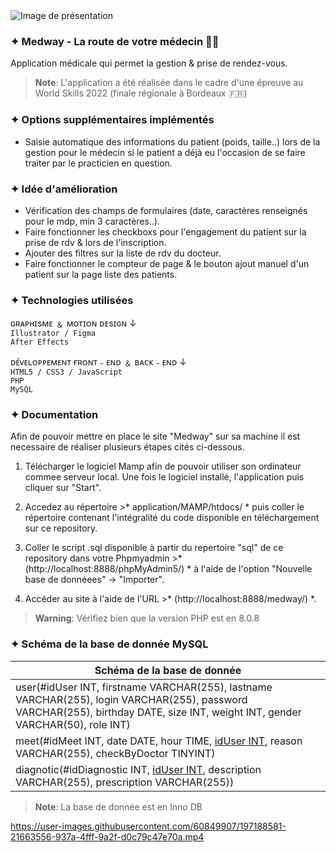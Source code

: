 <img src="https://zupimages.net/up/22/39/wybl.png" alt="Image de présentation" />

### ✦ Medway - La route de votre médecin 👨‍⚕️

Application médicale qui permet la gestion & prise de rendez-vous.

> **Note**:
L'application a été réalisée dans le cadre d'une épreuve au World Skills 2022 (finale régionale à Bordeaux 🇫🇷)

### ✦ Options supplémentaires implémentés

- Saisie automatique des informations du patient (poids, taille..) lors de la gestion pour le médecin si le patient a déjà eu l'occasion de se faire traiter par le practicien en question.

### ✦ Idée d'amélioration

- Vérification des champs de formulaires (date, caractères renseignés pour le mdp, min 3 caractères..).
- Faire fonctionner les checkboxs pour l'engagement du patient sur la prise de rdv & lors de l'inscription.
- Ajouter des filtres sur la liste de rdv du docteur.
- Faire fonctionner le compteur de page & le bouton ajout manuel d'un patient sur la page liste des patients.

### ✦ Technologies utilisées

ɢʀᴀᴘʜɪsᴍᴇ ﹠ ᴍᴏᴛɪᴏɴ ᴅᴇsɪɢɴ ↓<br/>
`Illustrator / Figma`<br/>
`After Effects`<br/>

ᴅᴇ́ᴠᴇʟᴏᴘᴘᴇᴍᴇɴᴛ ғʀᴏɴᴛ﹣ᴇɴᴅ ﹠ ʙᴀᴄᴋ﹣ᴇɴᴅ ↓<br/>
`HTML5 / CSS3 / JavaScript`<br/>
`PHP`<br/>
`MySQL`<br/>

### ✦ Documentation

Afin de pouvoir mettre en place le site "Medway" sur sa machine il est necessaire de réaliser plusieurs étapes cités ci-dessous.

1. Télécharger le logiciel Mamp afin de pouvoir utiliser son ordinateur commee serveur local.
Une fois le logiciel installé, l'application puis cliquer sur "Start".

2. Accedez au répertoire >* application/MAMP/htdocs/ * puis coller le répertoire contenant l'intégralité du code disponible en téléchargement sur ce repository.

3. Coller le script .sql disponible à partir du repertoire "sql" de ce repository dans votre Phpmyadmin >* (http://localhost:8888/phpMyAdmin5/) * à l'aide de l'option "Nouvelle base de donnéees" -> "Importer".

4. Accéder au site à l'aide de l'URL >* (http://localhost:8888/medway/) *.

> **Warning**:
> Vérifiez bien que la version PHP est en 8.0.8

### ✦ Schéma de la base de donnée MySQL

|    Schéma de la base de donnée     |
| ------|
| user(#idUser INT, firstname VARCHAR(255), lastname VARCHAR(255), login VARCHAR(255), password VARCHAR(255), birthday DATE, size INT, weight INT, gender VARCHAR(50), role INT)  |
| meet(#idMeet INT, date DATE, hour TIME, <ins>idUser INT</ins>, reason VARCHAR(255), checkByDoctor TINYINT) |
| diagnotic(#idDiagnostic INT, <ins>idUser INT</ins>, description VARCHAR(255), prescription VARCHAR(255)) |

> **Note**:
La base de donnée est en Inno DB

https://user-images.githubusercontent.com/60849907/197188581-21663556-937a-4fff-9a2f-d0c79c47e70a.mp4
